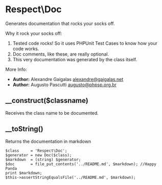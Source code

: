 # Respect\Doc

Generates documentation that rocks your socks off.

 Why it rock your socks off:

   1. Tested code rocks! So it uses PHPUnit Test Cases to know how your code works.
   2. Doc comments, like these, are really optional.
   3. This very documentation was generated by the class itself.

More Info:

   - **Author:** Alexandre Gaigalas <alexandre@gaigalas.net> 
   - **Author:** Augusto Pascutti <augusto@phpsp.org.br>

## __construct($classname)

Receives the class name to be documented.

## __toString()

Returns the documentation in markdown

    $class     = 'Respect\Doc';
    $generator = new Doc($class);
    $markdown  = (string) $generator;
    $doc       = file_put_contents('../README.md', $markdown); //Happy Panda
    print $markdown;
    $this->assertStringEqualsFile('../README.md', $markdown);